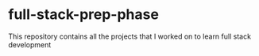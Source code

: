# full-stack-prep-phase
This repository contains all the projects that I worked on to learn full stack development
